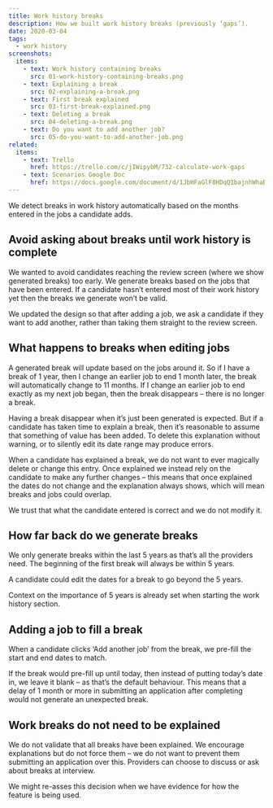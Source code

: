 ```yaml
---
title: Work history breaks
description: How we built work history breaks (previously ‘gaps’).
date: 2020-03-04
tags:
  - work history
screenshots:
  items:
    - text: Work history containing breaks
      src: 01-work-history-containing-breaks.png
    - text: Explaining a break
      src: 02-explaining-a-break.png
    - text: First break explained
      src: 03-first-break-explained.png
    - text: Deleting a break
      src: 04-deleting-a-break.png
    - text: Do you want to add another job?
      src: 05-do-you-want-to-add-another-job.png
related:
  items:
    - text: Trello
      href: https://trello.com/c/jIWipybM/732-calculate-work-gaps
    - text: Scenarios Google Doc
      href: https://docs.google.com/document/d/1JbHFaGlF8HDqQ1bajnhWhaB1QYjWTByIEAqAcKE1evQ/edit
---
```


We detect breaks in work history automatically based on the months entered in the jobs a candidate adds.

## Avoid asking about breaks until work history is complete

We wanted to avoid candidates reaching the review screen (where we show generated breaks) too early. We generate breaks based on the jobs that have been entered. If a candidate hasn’t entered most of their work history yet then the breaks we generate won’t be valid.

We updated the design so that after adding a job, we ask a candidate if they want to add another, rather than taking them straight to the review screen.

## What happens to breaks when editing jobs

A generated break will update based on the jobs around it. So if I have a break of 1 year, then I change an earlier job to end 1 month later, the break will automatically change to 11 months. If I change an earlier job to end exactly as my next job began, then the break disappears – there is no longer a break.

Having a break disappear when it’s just been generated is expected. But if a candidate has taken time to explain a break, then it’s reasonable to assume that something of value has been added. To delete this explanation without warning, or to silently edit its date range may produce errors.

When a candidate has explained a break, we do not want to ever magically delete or change this entry. Once explained we instead rely on the candidate to make any further changes – this means that once explained the dates do not change and the explanation always shows, which will mean breaks and jobs could overlap.

We trust that what the candidate entered is correct and we do not modify it.

## How far back do we generate breaks

We only generate breaks within the last 5 years as that’s all the providers need. The beginning of the first break will always be within 5 years.

A candidate could edit the dates for a break to go beyond the 5 years.

Context on the importance of 5 years is already set when starting the work history section.

## Adding a job to fill a break

When a candidate clicks ‘Add another job’ from the break, we pre-fill the start and end dates to match.

If the break would pre-fill up until today, then instead of putting today’s date in, we leave it blank – as that’s the default behaviour. This means that a delay of 1 month or more in submitting an application after completing would not generate an unexpected break.

## Work breaks do not need to be explained

We do not validate that all breaks have been explained. We encourage explanations but do not force them – we do not want to prevent them submitting an application over this. Providers can choose to discuss or ask about breaks at interview.

We might re-asses this decision when we have evidence for how the feature is being used.
